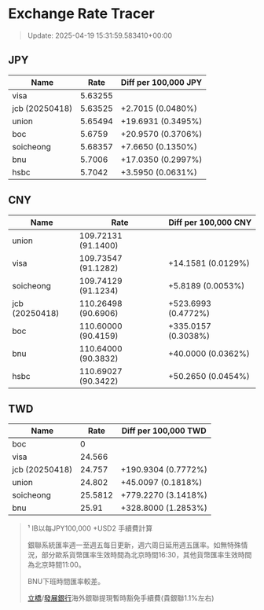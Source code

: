 # Exchange Rate Tracer

> Update: 2025-04-19 15:31:59.583410+00:00

## JPY

| Name           |    Rate | Diff per 100,000 JPY   |
|----------------|---------|------------------------|
| visa           | 5.63255 |                        |
| jcb (20250418) | 5.63525 | +2.7015 (0.0480%)      |
| union          | 5.65494 | +19.6931 (0.3495%)     |
| boc            | 5.6759  | +20.9570 (0.3706%)     |
| soicheong      | 5.68357 | +7.6650 (0.1350%)      |
| bnu            | 5.7006  | +17.0350 (0.2997%)     |
| hsbc           | 5.7042  | +3.5950 (0.0631%)      |

## CNY

| Name           | Rate                | Diff per 100,000 CNY   |
|----------------|---------------------|------------------------|
| union          | 109.72131	(91.1400) |                        |
| visa           | 109.73547	(91.1282) | +14.1581 (0.0129%)     |
| soicheong      | 109.74129	(91.1234) | +5.8189 (0.0053%)      |
| jcb (20250418) | 110.26498	(90.6906) | +523.6993 (0.4772%)    |
| boc            | 110.60000	(90.4159) | +335.0157 (0.3038%)    |
| bnu            | 110.64000	(90.3832) | +40.0000 (0.0362%)     |
| hsbc           | 110.69027	(90.3422) | +50.2650 (0.0454%)     |

## TWD

| Name           |    Rate | Diff per 100,000 TWD   |
|----------------|---------|------------------------|
| boc            |  0      |                        |
| visa           | 24.566  |                        |
| jcb (20250418) | 24.757  | +190.9304 (0.7772%)    |
| union          | 24.802  | +45.0097 (0.1818%)     |
| soicheong      | 25.5812 | +779.2270 (3.1418%)    |
| bnu            | 25.91   | +328.8000 (1.2853%)    |


> ¹ IB以每JPY100,000 +USD2 手續費計算
>
> 銀聯系統匯率週一至週五每日更新，週六周日延用週五匯率。如無特殊情況，部分歐系貨幣匯率生效時間為北京時間16:30，其他貨幣匯率生效時間為北京時間11:00。
>
> BNU下班時間匯率較差。
>
> [立橋](https://www.wlbank.com.mo/uploads/ueditor/file/20181211/1544536513900230.pdf)/[發展銀行](https://www.mdb.com.mo/Service_Charges_20230728.pdf)海外銀聯提現暫時豁免手續費(貴銀聯1.1%左右)

